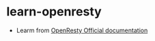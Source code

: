 # learn-openresty

* Learm from [OpenResty Official documentation](https://openresty.org/en/getting-started.html)
